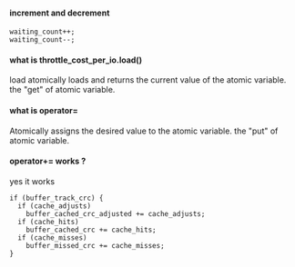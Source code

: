 #### increment and decrement
```
waiting_count++;
waiting_count--;
```

#### what is throttle_cost_per_io.load()
load atomically loads and returns the current value of the atomic variable. the "get" of atomic variable.

#### what is operator=
Atomically assigns the desired value to the atomic variable. the "put" of atomic variable.

#### operator+= works ?
yes it works 
```
if (buffer_track_crc) {
  if (cache_adjusts)
    buffer_cached_crc_adjusted += cache_adjusts;
  if (cache_hits)
    buffer_cached_crc += cache_hits;
  if (cache_misses)
    buffer_missed_crc += cache_misses;
}
```
